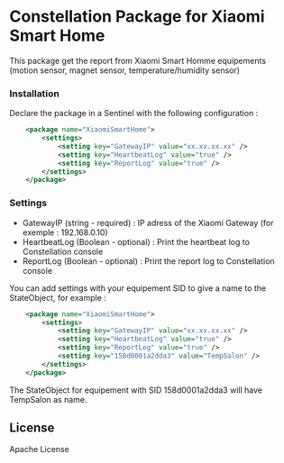 # Constellation Package for Xiaomi Smart Home

This package get the report from Xiaomi Smart Homme equipements (motion sensor, magnet sensor, temperature/humidity sensor)

### Installation

Declare the package in a Sentinel with the following configuration :
```xml
	<package name="XiaomiSmartHome">
        <settings>
            <setting key="GatewayIP" value="xx.xx.xx.xx" />
            <setting key="HeartbeatLog" value="true" />
            <setting key="ReportLog" value="true" />
        </settings>
    </package>
```

### Settings
 - GatewayIP (string - required) : IP adress of the Xiaomi Gateway (for exemple : 192.168.0.10)
 - HeartbeatLog (Boolean - optional) : Print the heartbeat log to Constellation console
 - ReportLog (Boolean - optional) : Print the report log to Constellation console

 You can add settings with your equipement SID to give a name to the StateObject, for example :

```xml
	<package name="XiaomiSmartHome">
        <settings>
            <setting key="GatewayIP" value="xx.xx.xx.xx" />
            <setting key="HeartbeatLog" value="true" />
            <setting key="ReportLog" value="true" />
            <setting key="158d0001a2dda3" value="TempSalon" />
        </settings>
    </package>
```
 The StateObject for equipement with SID 158d0001a2dda3 will have TempSalon as name.             

License
----

Apache License
